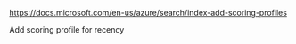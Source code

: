 
https://docs.microsoft.com/en-us/azure/search/index-add-scoring-profiles

Add scoring profile for recency
